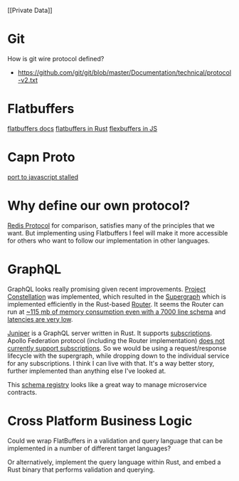 [[Private Data]]

# Git

How is git wire protocol defined?

* https://github.com/git/git/blob/master/Documentation/technical/protocol-v2.txt

# Flatbuffers

[flatbuffers docs](https://google.github.io/flatbuffers/)
[flatbuffers in Rust](https://docs.rs/flatbuffers/0.6.0/flatbuffers/)
[flexbuffers in JS](https://github.com/google/flatbuffers/pull/5973/files)

# Capn Proto

[port to javascript stalled](https://groups.google.com/g/capnproto/c/lESKRE_pix8/m/jX59zEUXBgAJ?pli=1)

# Why define our own protocol?

[Redis Protocol](https://redis.io/topics/protocol) for comparison, satisfies many of the principles that we want.  But implementing using Flatbuffers I feel will make it more accessible for others who want to follow our implementation in other languages.

# GraphQL

GraphQL looks really promising given recent improvements.  [Project Constellation](https://www.youtube.com/watch?v=MvHzOwdLb_o) was implemented, which resulted in the [Supergraph](https://www.apollographql.com/docs/intro/platform) which is implemented efficiently in the Rust-based [Router](https://www.apollographql.com/docs/router/).  It seems the Router can run at [~115 mb of memory consumption even with a 7000 line schema](https://github.com/apollographql/router/issues/1466) and [latencies are very low](https://www.apollographql.com/blog/announcement/backend/apollo-router-our-graphql-federation-runtime-in-rust/).

[Juniper](https://github.com/graphql-rust/juniper) is a GraphQL server written in Rust.  It supports [subscriptions](https://graphql-rust.github.io/juniper/master/advanced/subscriptions.html).  Apollo Federation protocol (including the Router implementation) [does not currently support subscriptions](https://www.apollographql.com/docs/federation/).  So we would be using a request/response lifecycle with the supergraph, while dropping down to the individual service for any subscriptions.  I think I can live with that.  It's a way better story, further implemented than anything else I've looked at.

This [schema registry](https://github.com/pipedrive/graphql-schema-registry) looks like a great way to manage microservice contracts.

# Cross Platform Business Logic

Could we wrap FlatBuffers in a validation and query language that can be implemented in a number of different target languages?

Or alternatively, implement the query language within Rust, and embed a Rust binary that performs validation and querying.